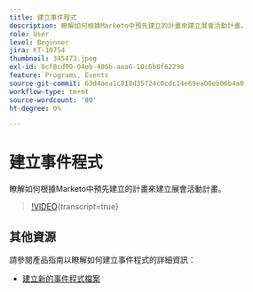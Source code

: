 ```yaml
---
title: 建立事件程式
description: 瞭解如何根據Marketo中預先建立的計畫來建立展會活動計畫。
role: User
level: Beginner
jira: KT-10754
thumbnail: 345473.jpeg
exl-id: 0cf8cd90-04eb-486b-aea6-10c6b8f62298
feature: Programs, Events
source-git-commit: 63d4aea1c818d35724c0cdc14e69ea00eb06b4a0
workflow-type: tm+mt
source-wordcount: '80'
ht-degree: 0%

---
```


# 建立事件程式

瞭解如何根據Marketo中預先建立的計畫來建立展會活動計畫。

>[!VIDEO](https://video.tv.adobe.com/v/345473/?quality=12&learn=on){transcript=true}

## 其他資源

請參閱產品指南以瞭解如何建立事件程式的詳細資訊：

* [建立新的事件程式檔案](https://experienceleague.adobe.com/docs/marketo/using/product-docs/demand-generation/events/understanding-events/create-a-new-event-program.html?lang=en)
